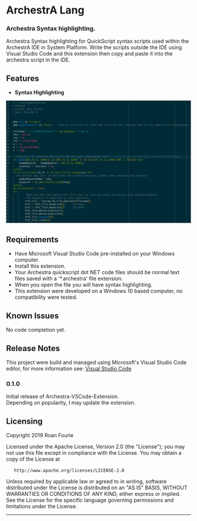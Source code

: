 
# ArchestrA Lang  
### Archestra Syntax highlighting.  

Archestra Syntax highlighting for QuickScript syntax scripts used within the ArchestrA IDE in System Platform. Write the scripts outside the IDE using Visual Studio Code and this extension then copy and paste it into the archestra script in the IDE.  

## Features  

- **Syntax Highlighting**  

![Example](demo.png)  

## Requirements  

- Have Microsoft Visual Studio Code pre-installed on your Windows computer.  
- Install this extension.  
- Your Archestra quickscript dot NET code files should be normal text files saved with a '*.archestra' file extension.  
- When you open the file you will have syntax highlighting.  
- This extension were developed on a Windows 10 based computer, no compatibility were tested.  

## Known Issues  

No code completion yet.  

## Release Notes  

This project were build and managed using Microsoft's Visual Studio Code editor, for more information see: [Visual Studio Code](https://code.visualstudio.com/)  

### 0.1.0  

Initial release of Archestra-VSCode-Extension.  
Depending on popularity, I may update the extension.  

## Licensing  

Copyright 2019 Roan Fourie  

   Licensed under the Apache License, Version 2.0 (the "License");
   you may not use this file except in compliance with the License.
   You may obtain a copy of the License at

       http://www.apache.org/licenses/LICENSE-2.0

   Unless required by applicable law or agreed to in writing, software
   distributed under the License is distributed on an "AS IS" BASIS,
   WITHOUT WARRANTIES OR CONDITIONS OF ANY KIND, either express or implied.
   See the License for the specific language governing permissions and
   limitations under the License. 

-----------------------------------------------------------------------------------------------------------


